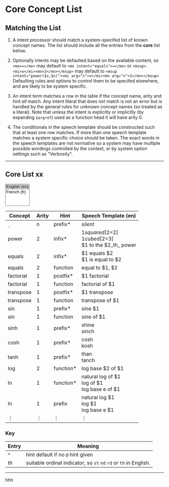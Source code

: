 # Core Concept List


## Matching the List

1. A intent processor should match a system-specifed list of known concept names.
The list should include all the entries from the **core** list below.

2. Optionally intents may be defaulted based on the available content, so `<mo>=</mo>` may default to
`<mo intent="equals">=</mo>` or `<msup><mi>x</mi><mn>2</mn></msup>` may default to
`<msup intent="power($x,$n)"><mi arg="x">x</mi><mn arg="n">2</mn></msup>`
Defaulting rules and options to control them to be specifed elsewhere, and are likely to be system specific.

3. An intent term matches a row in the table if the concept name,
arity and hint _all_ match.  Any intent literal that does not match is
not an error but is handled by the general rules for unknown concept
names (so treated as a literal). Note that unless the intent is
explicitly or implicitly (by expanding `$argref`) used as a function
head it will have arity 0.

4. The conditionals in the speech template should be constructed such that at least one row matches.
If more than one speech template matches a system specific choice should be taken.
The exact words in the speech templates are not normative so a system may have multiple possible wordings
controlled by the context, or by system option settings such as "Verbosity".

----

## Core List xx


<select id="LangSelect" multiple>
  <option value="4" selected>English (en)</option>
  <option value="5">French (fr)</option>
</select>

<style id="langcss">
  tr > *:nth-child(5) {display:none}
</style>


| Concept   | Arity | Hint      | Speech Template (en)                 | Comments     |
| ----      | ----  | ----      | ----                                 | ----         |
| `_`       | n     | prefix*    | _silent_            |              |
| <span id="power">power</span>     | 2     | infix*    | $1 squared [$2=2] <br> $1 cubed [$2=3] <br> $1 to the $2_th_ power             |              |
| <span id="equals">equals</span>    | 2     | infix*    | $1 equals $2  <br>   $1 is equal to $2                      |              |
| equals    | 2     | function  | equal to $1, $2                      |              |
| <span id="factorial">factorial</span> | 1     | postfix*  | $1 factorial                          |              |
| factorial | 1     | function  | factorial of $1                      | This row could be deleted, as it follows from the default behaviour |
| <span id="transpose">transpose</span>  | 1     | postfix*  | $1 transpose                          |              |
| transpose  | 1     | function  | transpose of $1                       | This row could be deleted, as it follows from the default behaviour |
| <span id="sin">sin</span>       | 1     | prefix*   | sine $1                              |              |
| sin       | 1     | function  | sine of $1                           |              |
| sinh      | 1     | prefix*   | shine <br> sinch                     | <https://www.youtube.com/watch?v=jA-pkiwLVjA> |
| cosh      | 1     | prefix*   | cosh <br> kosh                    | |
| tanh      | 1     | prefix*   | than <br> tanch                   | |
| <span id="log">log</span>       | 2     | function* | log base $2 of $1                      |  arity 1 log(x)  needs no rule here |
| <span id="ln">ln</span>        | 1     | function* | natural log of $1 <br> log of $1  <br>  log base e of $1                   |  |
| ln        | 1     | prefix    | natural log $1  <br> log $1 <br> log base e $1                   |  |
| ⋮          | ⋮     | ⋮          | ⋮                                     | More to be added |



### Key

| Entry | Meaning |
| ---- | ---- |
| `*` | hint default if no `@` hint given |
| _th_  | suitable ordinal indicator, so `st`  `nd` `rd` or `th` in English. |

----


hhh

<script>
      var LangSelect = document.getElementById('LangSelect');
      var LangCss = document.getElementById('langcss');
      LangSelect.onchange = (event) => {
	 LangCss.textContent='';
     for (var i=0, iLen=LangSelect.options.length; i<iLen; i++) {
    opt = LangSelect.options[i];
    if (opt.selected) {
    } else {
	LangCss.textContent= "tr > *:nth-child(" + opt.value + ") {display:none}";
    }
     }
 }
</script>
